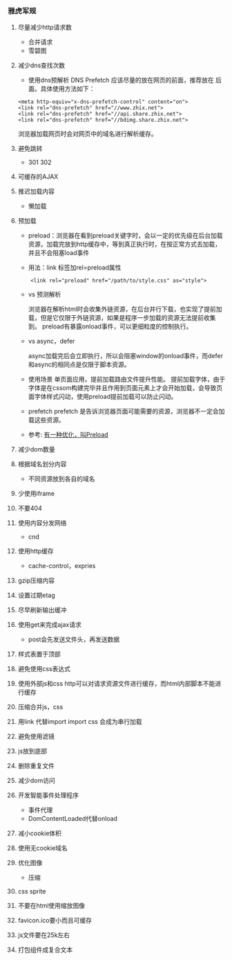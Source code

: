### 雅虎军规

1. 尽量减少http请求数
    - 合并请求
    - 雪碧图
2. 减少dns查找次数
    - 使用dns预解析
    DNS Prefetch 应该尽量的放在网页的前面，推荐放在 <meta charset="UTF-8"> 后面。具体使用方法如下：
    ```
    <meta http-equiv="x-dns-prefetch-control" content="on">
    <link rel="dns-prefetch" href="//www.zhix.net">
    <link rel="dns-prefetch" href="//api.share.zhix.net">
    <link rel="dns-prefetch" href="//bdimg.share.zhix.net">
    ```
    浏览器加载网页时会对网页中的域名进行解析缓存。
3. 避免跳转
    - 301 302
4. 可缓存的AJAX
5. 推迟加载内容
    - 懒加载
6. 预加载
    - preload：浏览器在看到preload关键字时，会以一定的优先级在后台加载资源，加载完放到http缓存中，等到真正执行时，在按正常方式去加载，并且不会阻塞load事件

    - 用法：link 标签加rel=preload属性
    ```
        <link rel="preload" href="/path/to/style.css" as="style">
    ```
    - vs 预测解析
    
        浏览器在解析html时会收集外链资源，在后台并行下载，也实现了提前加载，但是它仅限于外链资源，如果是程序一步加载的资源无法提前收集到。
        preload有暴露onload事件，可以更细粒度的控制执行。
    - vs async，defer

        async加载完后会立即执行，所以会阻塞window的onload事件，而defer和async的相同点是仅限于脚本资源。
    - 使用场景
        单页面应用，提前加载路由文件提升性能。
        提前加载字体，由于字体是在cssom构建完毕并且作用到页面元素上才会开始加载，会导致页面字体样式闪动，使用preload提前加载可以防止闪动。
    - prefetch
        prefetch 是告诉浏览器页面可能需要的资源，浏览器不一定会加载这些资源。
    
    - 参考: [有一种优化，叫Preload](https://juejin.im/entry/5bac37fc6fb9a05d07194893)

7. 减少dom数量
8. 根据域名划分内容
    - 不同资源放到各自的域名
9. 少使用iframe
10. 不要404
11. 使用内容分发网络
    - cnd
12. 使用http缓存
    - cache-control，expries
13. gzip压缩内容
14. 设置过期etag
15. 尽早刷新输出缓冲
16. 使用get来完成ajax请求
    - post会先发送文件头，再发送数据
17. 样式表置于顶部
18. 避免使用css表达式
19. 使用外部js和css
    http可以对请求资源文件进行缓存，而html内部脚本不能进行缓存
20. 压缩合并js，css
21. 用link 代替import
    import css 会成为串行加载
22. 避免使用滤镜
23. js放到底部
24. 删除重复文件
25. 减少dom访问
26. 开发智能事件处理程序
    - 事件代理
    - DomContentLoaded代替onload
27. 减小cookie体积
28. 使用无cookie域名
29. 优化图像
    - 压缩
30. css sprite
31. 不要在html使用缩放图像
32. favicon.ico要小而且可缓存
33. js文件要在25k左右
34. 打包组件成复合文本
